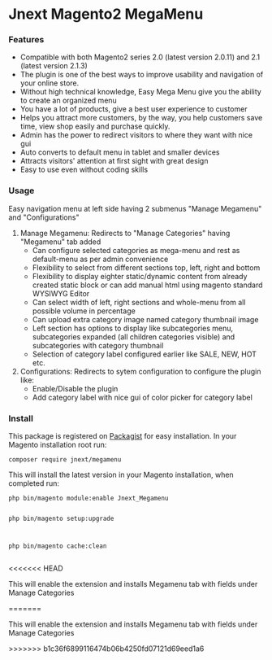 # Jnext Magento2 MegaMenu
<h3>Features</h3>
<ul>
	<li>Compatible with both Magento2 series 2.0 (latest version 2.0.11) and 2.1 (latest version 2.1.3)</li>
	<li>The plugin is one of the best ways to improve usability and navigation of your online store.</li>
	<li>Without high technical knowledge, Easy Mega Menu give you the ability to create an organized menu</li>
	<li>You have a lot of products, give a best user experience to customer</li>
	<li>Helps you attract more customers, by the way, you help customers save time, view shop easily and purchase quickly.</li>
	<li>Admin has the power to redirect visitors to where they want with nice gui</li>
	<li>Auto converts to default menu in tablet and smaller devices</li>
	<li>Attracts visitors' attention at first sight with great design</li>
	<li>Easy to use even without coding skills</li>
</ul>
<h3>Usage</h3>
<p>Easy navigation menu at left side having 2 submenus "Manage Megamenu" and "Configurations"</p>
<ol>
	<li>Manage Megamenu: Redirects to "Manage Categories" having "Megamenu" tab added
		<ul>
			<li>Can configure selected categories as mega-menu and rest as default-menu as per admin convenience</li>
			<li>Flexibility to select from different sections top, left, right and bottom</li>
			<li>Flexibility to display eighter static/dynamic content from already created static block or can add manual html using magento standard WYSIWYG Editor</li>
			<li>Can select width of left, right sections and whole-menu from all possible volume in percentage</li>
			<li>Can upload extra category image named category thumbnail image</li>
			<li>Left section has options to display like subcategories menu, subcategories expanded (all children categories visible) and subcategories with category thumbnail</li>
			<li>Selection of category label configured earlier like SALE, NEW, HOT etc.</li>
		</ul>
	</li>
	<li>Configurations: Redirects to sytem configuration to configure the plugin like:
		<ul>
			<li>Enable/Disable the plugin</li>
			<li>Add category label with nice gui of color picker for category label</li>
		</ul>
	</li>
</ol>
<h3>Install</h3>
<p>This package is registered on <a href="https://packagist.org/packages/jnext/megamenu">Packagist</a> for easy installation. In your Magento installation root run:</p>
<p><code>composer require jnext/megamenu</code></p>
<p>This will install the latest version in your Magento installation, when completed run:</p>
<pre><code>php bin/magento module:enable Jnext_Megamenu

php bin/magento setup:upgrade

php bin/magento cache:clean
</code></pre>
<<<<<<< HEAD
<p>This will enable the extension and installs Megamenu tab with fields under Manage Categories</p>
=======
<p>This will enable the extension and installs Megamenu tab with fields under Manage Categories</p>
>>>>>>> b1c36f6899116474b06b4250fd07121d69eed1a6
